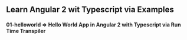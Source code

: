 ## Learn Angular 2 wit Typescript via Examples

#### 01-helloworld => Hello World App in Angular 2 with Typescript via Run Time Transpiler